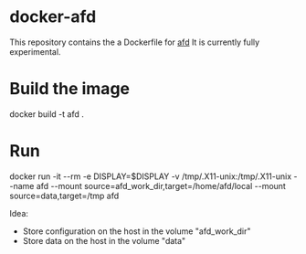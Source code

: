 # docker-afd

This repository contains the a Dockerfile for [afd](https://github.com/holger24/AFD)
It is currently fully experimental.

# Build the image
docker build -t afd .

# Run
docker run  -it --rm -e DISPLAY=$DISPLAY -v /tmp/.X11-unix:/tmp/.X11-unix --name afd --mount source=afd_work_dir,target=/home/afd/local --mount source=data,target=/tmp afd

Idea:
* Store configuration on the host in the volume "afd_work_dir"
* Store data on the host in the volume "data"




